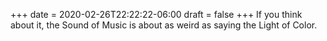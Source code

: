 +++
date = 2020-02-26T22:22:22-06:00
draft = false
+++
If you think about it, the Sound of Music is about as weird as saying the Light of Color.